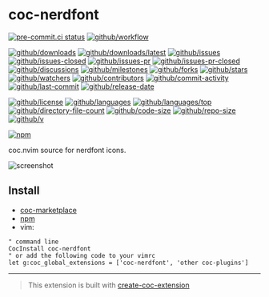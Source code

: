 # coc-nerdfont

[![pre-commit.ci status](https://results.pre-commit.ci/badge/github/Freed-Wu/coc-nerdfont/main.svg)](https://results.pre-commit.ci/latest/github/Freed-Wu/coc-nerdfont/main)
[![github/workflow](https://github.com/Freed-Wu/coc-nerdfont/actions/workflows/main.yml/badge.svg)](https://github.com/Freed-Wu/coc-nerdfont/actions)

[![github/downloads](https://shields.io/github/downloads/Freed-Wu/coc-nerdfont/total)](https://github.com/Freed-Wu/coc-nerdfont/releases)
[![github/downloads/latest](https://shields.io/github/downloads/Freed-Wu/coc-nerdfont/latest/total)](https://github.com/Freed-Wu/coc-nerdfont/releases/latest)
[![github/issues](https://shields.io/github/issues/Freed-Wu/coc-nerdfont)](https://github.com/Freed-Wu/coc-nerdfont/issues)
[![github/issues-closed](https://shields.io/github/issues-closed/Freed-Wu/coc-nerdfont)](https://github.com/Freed-Wu/coc-nerdfont/issues?q=is%3Aissue+is%3Aclosed)
[![github/issues-pr](https://shields.io/github/issues-pr/Freed-Wu/coc-nerdfont)](https://github.com/Freed-Wu/coc-nerdfont/pulls)
[![github/issues-pr-closed](https://shields.io/github/issues-pr-closed/Freed-Wu/coc-nerdfont)](https://github.com/Freed-Wu/coc-nerdfont/pulls?q=is%3Apr+is%3Aclosed)
[![github/discussions](https://shields.io/github/discussions/Freed-Wu/coc-nerdfont)](https://github.com/Freed-Wu/coc-nerdfont/discussions)
[![github/milestones](https://shields.io/github/milestones/all/Freed-Wu/coc-nerdfont)](https://github.com/Freed-Wu/coc-nerdfont/milestones)
[![github/forks](https://shields.io/github/forks/Freed-Wu/coc-nerdfont)](https://github.com/Freed-Wu/coc-nerdfont/network/members)
[![github/stars](https://shields.io/github/stars/Freed-Wu/coc-nerdfont)](https://github.com/Freed-Wu/coc-nerdfont/stargazers)
[![github/watchers](https://shields.io/github/watchers/Freed-Wu/coc-nerdfont)](https://github.com/Freed-Wu/coc-nerdfont/watchers)
[![github/contributors](https://shields.io/github/contributors/Freed-Wu/coc-nerdfont)](https://github.com/Freed-Wu/coc-nerdfont/graphs/contributors)
[![github/commit-activity](https://shields.io/github/commit-activity/w/Freed-Wu/coc-nerdfont)](https://github.com/Freed-Wu/coc-nerdfont/graphs/commit-activity)
[![github/last-commit](https://shields.io/github/last-commit/Freed-Wu/coc-nerdfont)](https://github.com/Freed-Wu/coc-nerdfont/commits)
[![github/release-date](https://shields.io/github/release-date/Freed-Wu/coc-nerdfont)](https://github.com/Freed-Wu/coc-nerdfont/releases/latest)

[![github/license](https://shields.io/github/license/Freed-Wu/coc-nerdfont)](https://github.com/Freed-Wu/coc-nerdfont/blob/main/LICENSE)
[![github/languages](https://shields.io/github/languages/count/Freed-Wu/coc-nerdfont)](https://github.com/Freed-Wu/coc-nerdfont)
[![github/languages/top](https://shields.io/github/languages/top/Freed-Wu/coc-nerdfont)](https://github.com/Freed-Wu/coc-nerdfont)
[![github/directory-file-count](https://shields.io/github/directory-file-count/Freed-Wu/coc-nerdfont)](https://github.com/Freed-Wu/coc-nerdfont)
[![github/code-size](https://shields.io/github/languages/code-size/Freed-Wu/coc-nerdfont)](https://github.com/Freed-Wu/coc-nerdfont)
[![github/repo-size](https://shields.io/github/repo-size/Freed-Wu/coc-nerdfont)](https://github.com/Freed-Wu/coc-nerdfont)
[![github/v](https://shields.io/github/v/release/Freed-Wu/coc-nerdfont)](https://github.com/Freed-Wu/coc-nerdfont)

[![npm](https://img.shields.io/npm/dw/coc-nerdfont)](https://www.npmjs.com/package/coc-nerdfont)

coc.nvim source for nerdfont icons.

![screenshot](https://github.com/user-attachments/assets/1d12373d-0389-48cd-8ad2-771180f7a851)

## Install

- [coc-marketplace](https://github.com/fannheyward/coc-marketplace)
- [npm](https://www.npmjs.com/package/coc-nerdfont)
- vim:

```vim
" command line
CocInstall coc-nerdfont
" or add the following code to your vimrc
let g:coc_global_extensions = ['coc-nerdfont', 'other coc-plugins']
```

---

> This extension is built with [create-coc-extension](https://github.com/fannheyward/create-coc-extension)
